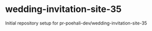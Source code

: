 # wedding-invitation-site-35

Initial repository setup for pr-poehali-dev/wedding-invitation-site-35